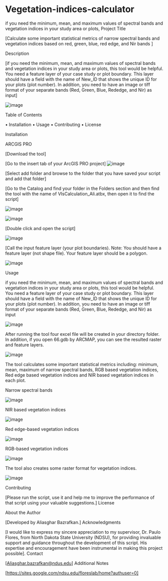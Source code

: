 # Vegetation-indices-calculator
if you need the minimum, mean, and maximum values of spectral bands and vegetation indices in your study area or plots,
Project Title


[Calculate some important statistical metrics of narrow spectral bands and vegetation indices based on red, green, blue, red edge, and Nir bands ]


Description


[if you need the minimum, mean, and maximum values of spectral bands and vegetation indices in your study area or plots, this tool would be helpful. You need a feature layer of your case study or plot boundary. This layer should have a field with the name of New_ID that shows the unique ID for your plots (plot number). In addition, you need to have an image or tiff format of your separate bands (Red, Green, Blue, Rededge, and Nir)  as input]

![image](https://github.com/AliBgisrs/Vegetation-indices-calculator/assets/109620013/aecdab3f-bcfe-4115-a465-9584bec46447)


 
Table of Contents

•	Installation
•	Usage
•	Contributing
•	License

Installation

ARCGIS PRO

[Download the tool]

[Go to the insert tab of your ArcGIS PRO project]
![image](https://github.com/AliBgisrs/Vegetation-indices-calculator/assets/109620013/ca0d3a49-32a6-4bfb-af8a-6d3efa9253d2)


 
[Select add folder and browse to the folder that you have saved your script and add that folder]

[Go to the Catalog and find your folder in the Folders section and then find the tool with the name of VIsCalculation_Ali.atbx, then open it to find the script]
  
![image](https://github.com/AliBgisrs/Vegetation-indices-calculator/assets/109620013/ca4d790c-5a44-4b66-ae7d-ad49758d3f95)

 ![image](https://github.com/AliBgisrs/Vegetation-indices-calculator/assets/109620013/957f2e3e-39bb-47b7-a861-7675d97f0ea1)
 



[Double click and open the script]

![image](https://github.com/AliBgisrs/Vegetation-indices-calculator/assets/109620013/13ebaac7-567e-444f-890e-ea572de5a1e5)


 
[Call the input feature layer (your plot boundaries). Note: You should have a feature layer (not shape file). Your feature layer should be a polygon.


![image](https://github.com/AliBgisrs/Vegetation-indices-calculator/assets/109620013/83575dde-6013-4cdf-addf-675ce12f8813)



 



 
Usage

if you need the minimum, mean, and maximum values of spectral bands and vegetation indices in your study area or plots, this tool would be helpful. You need a feature layer of your case study or plot boundary. This layer should have a field with the name of New_ID that shows the unique ID for your plots (plot number). In addition, you need to have an image or tiff format of your separate bands (Red, Green, Blue, Rededge, and Nir) as input

![image](https://github.com/AliBgisrs/Vegetation-indices-calculator/assets/109620013/5d54d07f-a52f-48b2-b3a2-a51442da96d9)


 
After running the tool four excel file will be created in your directory folder. In addition, if you open 66.gdb by ARCMAP, you can see the resulted raster and feature layers.

![image](https://github.com/AliBgisrs/Vegetation-indices-calculator/assets/109620013/7a0c86d5-c076-4511-afbe-e39f604f6e9b)

 
The tool calculates some important statistical metrics including: minimum, mean, maximum of narrow spectral bands, RGB based vegetation indices, Red edge based vegetation indices and NIR based vegetation indices in each plot.

Narrow spectral bands

 ![image](https://github.com/AliBgisrs/Vegetation-indices-calculator/assets/109620013/32b8c02c-c290-44d4-b195-8b38b9f9346e)


NIR based vegetation indices
 
![image](https://github.com/AliBgisrs/Vegetation-indices-calculator/assets/109620013/478fa07c-c301-48d9-9b2a-960cae77f50d)


Red edge-based vegetation indices
 
![image](https://github.com/AliBgisrs/Vegetation-indices-calculator/assets/109620013/20ead770-906f-40af-9153-1d8845b4d474)


RGB-based vegetation indices

![image](https://github.com/AliBgisrs/Vegetation-indices-calculator/assets/109620013/54d29198-b274-44cd-8847-7d77f16e2d5b)

 
The tool also creates some raster format for vegetation indices.

![image](https://github.com/AliBgisrs/Vegetation-indices-calculator/assets/109620013/89dc784e-888e-4cd1-aedd-b95e6b025fff)

 
Contributing

[Please run the script, use it and help me to improve the performance of that script using your valuable suggestions.]
License

About the Author

[Developed by Aliasghar Bazrafkan.]
Acknowledgments

[I would like to express my sincere appreciation to my supervisor, Dr. Paulo Flores, from North Dakota State University (NDSU), for providing invaluable support and guidance throughout the development of this script. His expertise and encouragement have been instrumental in making this project possible].
Contact

[Aliasghar.bazrafkan@ndus.edu]
Additional Notes

[https://sites.google.com/ndsu.edu/floreslab/home?authuser=0]
